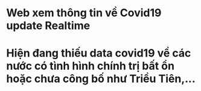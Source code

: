 # Web xem thông tin về Covid19 update Realtime
# Hiện đang thiếu data covid19 về các nước có tình hình chính trị bất ổn hoặc chưa công bố như Triều Tiên,...
